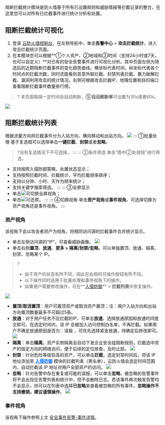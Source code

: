 阻断拦截统计模块是防火墙基于所有已设置规则和威胁情报等拦截记录的整合，在这里您可以对所有已拦截事件进行统计分析和处置。
## 阻断拦截统计可视化
1. 登录 [云防火墙控制台](https://console.cloud.tencent.com/cfw/warncenter)，在左侧导航中，单击**告警中心** > **攻击拦截统计**，进入攻击拦截统计页面。
2. 在本模块您可以根据**①个人资产、②地域和③时间（支持24小时或7天，也可以自定义）**对已有的安全告警事件进行可视化分析。其中页面左侧为筛选后的近期阻断拦截事件的变化趋势曲线，横坐标代表时间，纵坐标代表各个时间点的拦截次数，同时还能看到恶意外联拦截、封禁列表拦截、暴力破解拦截、漏洞利用攻击的统计情况。右侧可根据攻击拦截IP、地理位置和目的端口查看阻断拦截事件数量排行榜。
> ? 本页面每隔一定时间会自动刷新，**⑤自动刷新率**可设置为30s或者60s。
> 
![](https://qcloudimg.tencent-cloud.cn/raw/67bd5d525cf4fba5abd4708c1b280c70.png)

## 阻断拦截统计列表
根据流量方向将拦截事件分为入站方向、横向移动和出站方向。
![](https://qcloudimg.tencent-cloud.cn/raw/c0b3f8bc54729f6afff15279eeb62c42.png)
<dx-tabs>
::: ①批量处理
基于复选框可以选择单击**一键拦截**、**封禁**或者**忽略**。
>?没有复选情况下不可选择。
:::
::: ②条件筛选
单击“图中②处按钮”进行筛选。
- 支持按照入侵防御策略、处置状态显示；
- 支持按照拦截时间、拦截统计、平均拦截频率排序；
- 支持以分钟、小时、天作为频率统计；
- 支持关键字搜索筛选。
::: 
::: ③全屏显示
 - 单击![](https://main.qcloudimg.com/raw/3e8d19212c5f062acace92276889cf9e.png)可切换全屏视角；
 - 单击![](https://main.qcloudimg.com/raw/38aac1bda3c2ed4054d997dce9357ab3.png)可还原。
:::
::: ④切换视角
 单击**资产视角**或**事件视角**，可选择切换为资产视角还是事件视角。
:::
</dx-tabs>

### 资产视角
该视角下会以攻击者资产为视角，将相同访问源的拦截事件合并统计显示。
- 单击左侧访问源的“IP”，可查看威胁画像。
![](https://qcloudimg.tencent-cloud.cn/raw/e9584107ee53da915d2b098204f4750b.png)
- 单击右侧**置顶**、**放通**、**更多 > 隔离/封禁/忽略**，可以单独置顶、放通、隔离、封禁、忽略某个 IP。
> ? 
> - 由于资产的状态有所不同，因此在右侧的可操作按钮有所不同。
> - 以下操作同时适用于批量处理和事件视角下的操作。
>-  如果用户需要修改操作，可在**[入侵防御](https://console.cloud.tencent.com/cfw/ips)** > **拦截列表**中恢复操作。
>
![](https://qcloudimg.tencent-cloud.cn/raw/55c807895bce58d6a1efc97fa83e8504.png)
 - **置顶/取消置顶**：用户可置顶资产或取消资产置顶；注：用户入站方向和出站方向置顶数量最多不可超过5条。
 - **放通**：对于用户任务不应拦截的IP，可单击**放通**，选择放通原因和放通时间提交即可。在选定时间内，该 IP 会被加入访问控制白名单，不再拦截。如果用户不确定放通原因是否为：误报 ，可优先选择紧急放通，待确定后修改即可。
![](https://qcloudimg.tencent-cloud.cn/raw/b7e3c905849c01ab4be87dc7b21905b3.png)
 - **隔离**：单击**隔离**，资产实例隔离会自动下发企业安全组阻断规则，拦截选中资产的指定方向的网络访问，便于后续的定位排查，及时止损。
 ![](https://qcloudimg.tencent-cloud.cn/raw/79c60879349ce70b9bcba699b0d2e2b4.png)
 - **封禁**：针对危险等级较高的资产，可以单击**拦截**，选定封禁时间后，将该 IP 地址添加至 [<font color=#006EFF>**入侵防御**</font>](https://console.cloud.tencent.com/cfw/ips) 模块的拦截列表（黑名单），云防火墙会选定时间范围内，自动拦截该 IP 地址对用户全部资产的访问。
![](https://qcloudimg.tencent-cloud.cn/raw/27ecf938a60d873e9cd4744901de2298.png)
 - **忽略**：针对告警中存在重复或可能的误报，可以单击**忽略**，被忽略的告警事件将不会出现在告警列表和统计中，但不会删除日志。若该事件再次触发告警均不会显示，你可以在列表中选择**已忽略**来查看被忽略的所有事件，**忽略操作不支持撤销，建议谨慎操作**。
![](https://qcloudimg.tencent-cloud.cn/raw/7fdb68db30af34b23bc42609bd4338c0.png)

### 事件视角
该视角下操作参照上文 [安全事件告警-事件详情](https://cloud.tencent.com/document/product/1132/55815#keshihua)。
